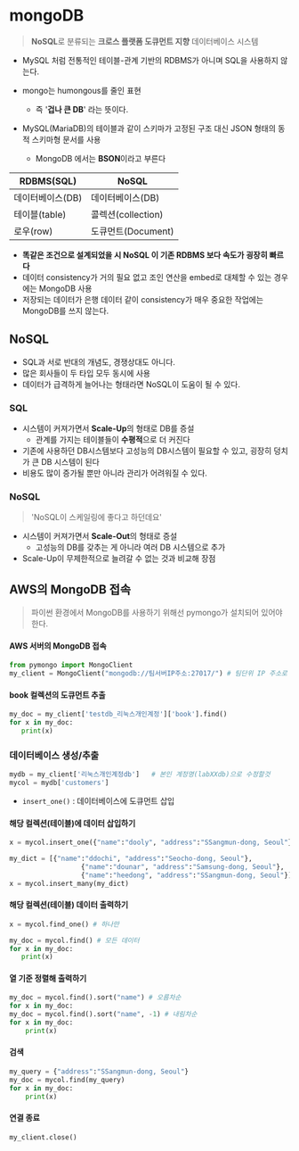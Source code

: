 # mongoDB

> **NoSQL**로 분류되는 **크로스 플랫폼 도큐먼트 지향** 데이터베이스 시스템

- MySQL 처럼 전통적인 테이블-관계 기반의 RDBMS가 아니며 SQL을 사용하지 않는다. 

- mongo는 humongous를 줄인 표현

  - 즉 '**겁나 큰 DB**' 라는 뜻이다.

- MySQL(MariaDB)의 테이블과 같이 스키마가 고정된 구조 대신 JSON 형태의 동적 스키마형 문서를 사용

  - MongoDB 에서는 **BSON**이라고 부른다

  

| RDBMS(SQL)       | NoSQL              |
| ---------------- | ------------------ |
| 데이터베이스(DB) | 데이터베이스(DB)   |
| 테이블(table)    | 콜렉션(collection) |
| 로우(row)        | 도큐먼트(Document) |

- **똑같은 조건으로 설계되었을 시 NoSQL 이 기존 RDBMS 보다 속도가 굉장히 빠르다**
- 데이터 consistency가 거의 필요 없고 조인 연산을 embed로 대체할 수 있는 경우에는 MongoDB 사용
- 저장되는 데이터가 은행 데이터 같이 consistency가 매우 중요한 작업에는 MongoDB를 쓰지 않는다.



## NoSQL

- SQL과 서로 반대의 개념도, 경쟁상대도 아니다. 
- 많은 회사들이 두 타입 모두 동시에 사용
- 데이터가 급격하게 늘어나는 형태라면 NoSQL이 도움이 될 수 있다.



### SQL

- 시스템이 커져가면서 **Scale-Up**의 형태로 DB를 증설
  - 관계를 가지는 테이블들이 **수평적**으로 더 커진다
- 기존에 사용하던 DB시스템보다 고성능의 DB시스템이 필요할 수 있고, 굉장히 덩치가 큰 DB 시스템이 된다
- 비용도 많이 증가될 뿐만 아니라 관리가 어려워질 수 있다.



### NoSQL

> 'NoSQL이 스케일링에 좋다고 하던데요'

- 시스템이 커져가면서 **Scale-Out**의 형태로 증설
  - 고성능의 DB를 갖추는 게 아니라 여러 DB 시스템으로 추가
- Scale-Up이 무제한적으로 늘려갈 수 없는 것과 비교해 장점



## AWS의 MongoDB 접속

> 파이썬 환경에서 MongoDB를 사용하기 위해선 pymongo가 설치되어 있어야 한다.

#### AWS 서버의 MongoDB 접속

```python
from pymongo import MongoClient 
my_client = MongoClient("mongodb://팀서버IP주소:27017/") # 팀단위 IP 주소로 수정 부탁해요
```



#### book 컬렉션의 도큐먼트 추출

```python
my_doc = my_client['testdb_리눅스개인계정']['book'].find()
for x in my_doc: 
   print(x)
```



### 데이터베이스 생성/추출

```python
mydb = my_client['리눅스개인계정db']   # 본인 계정명(labXXdb)으로 수정할것
mycol = mydb['customers'] 
```

- `insert_one()` : 데이터베이스에 도큐먼트 삽입



#### 해당 컬렉션(테이블)에 데이터 삽입하기

```python
x = mycol.insert_one({"name":"dooly", "address":"SSangmun-dong, Seoul"}) 

my_dict = [{"name":"ddochi", "address":"Seocho-dong, Seoul"}, 
                  {"name":"dounar", "address":"Samsung-dong, Seoul"}, 
                  {"name":"heedong", "address":"SSangmun-dong, Seoul"}] 
x = mycol.insert_many(my_dict) 
```



#### 해당 컬렉션(테이블) 데이터 출력하기

```python
x = mycol.find_one() # 하나만

my_doc = mycol.find() # 모든 데이터
for x in my_doc: 
   print(x)
```



#### 열 기준 정렬해 출력하기

```python
my_doc = mycol.find().sort("name") # 오름차순
for x in my_doc: 
my_doc = mycol.find().sort("name", -1) # 내림차순
for x in my_doc: 
    print(x)
```



#### 검색

```python
my_query = {"address":"SSangmun-dong, Seoul"} 
my_doc = mycol.find(my_query) 
for x in my_doc: 
    print(x)
```



#### 연결 종료

```python
my_client.close()
```